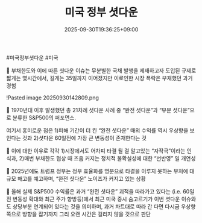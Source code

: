 ﻿---
title: "미국 정부 셧다운"
date: 2025-09-30T19:36:25+09:00
lastmod: 2025-10-02T20:02:19+09:00
type: docs
sidebar:
  open: true
weight: 5
---
<div style="display:none">
  <meta property="article:published_time" content="2025-09-30T10:36:25Z" />
  <meta property="article:modified_time" content="2025-10-02T11:02:19Z" />
</div>
#미국정부셧다운 #미국 

 부채한도와 이에 따른 셧다운 이슈는 무분별한 국채 발행을 제재하고자 도입된 규제로 짧게는 몇시간에서, 길게는 35일까지 이어졌지만 이로인한 시장 폭락은 부재했던 과거 경험

!Pasted image 20250930142809.png

 1970년대 이후 발생했던 총 21차례 셧다운 사례 중 “완전 셧다운”과 “부분 셧다운”으로 분류한 S&P500의 퍼포먼스. 

여기서 흥미로운 점은 1)피해 기간이 더 킨 “완전 셧다운” 때의 수익률 역시 우상향을 보인다는 것과 2)셧다운 60일전에 가장 큰 변동성이 존재한다는 것

 이에 대한 이유로 각각 1)시장에서도 어차피 타결 될 걸 알고있는 “자작극”이라는 인식과, 2)매번 부채한도 협상 때 즈음 커지는 정치적 불확실성에 대한 “선반영” 일 개연성

 2025년에도 트럼프 정부는 정부 효율화를 명분으로 타결을 이루지 못하는 부처에 대규모 해고를 예고하며, “완전 셧다운” 노이즈가 커지고 있는 상황

 올해 실제 S&P500 수익률은 과거 “완전 셧다운” 괴적을 따라가고 있다는 (i.e. 60일 전 변동성 확대와 최근 주가 향방등)에서 최근 미국 증시 숨고르기가 이번 셧다운 이슈와도 상당부분 연계되어 있다는 것을 의미하며, 과거 차트대로 따라 간
다면 다시금 우상향 쪽으로 방향을 잡기까지 그리 오랜 시간은 걸리지 않을 것으로 판단
